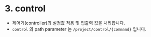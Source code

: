 # 3. control

- 제어기(controller)의 설정값 적용 및 입출력 값을 처리합니다.
- `control` 의 path parameter 는 `/project/control/{command}` 입니다.

<br>
